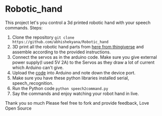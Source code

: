 # Robotic_hand
This project let's you control a 3d printed robotic hand with your speech commands.
Steps:
1. Clone the repository `git clone https://github.com/abhishekyana/Robotic_hand`
1. 3D print all the robotic hand parts from [here from thingiverse](https://www.thingiverse.com/thing:2171811) and assemble according to the provided instructions.
1. Connect the servos as in the arduino code. Make sure you give external power supply(I used 5V 2A) to the Servos as they draw a lot of current which Arduino can't give.
1. Upload the [code](RobotHand/RobotHand.ino) into Arduino and note down the device port.
1. Make sure you have these python libraries installed serial, speech_recognition.
1. Run the Python code `python speech2command.py`
1. Say the commands and enjoy watching your robot hand in live.

Thank you so much
Please feel free to fork and provide feedback,
Love Open Source
